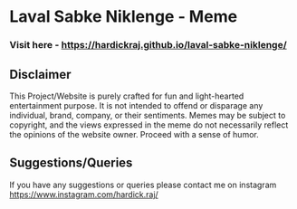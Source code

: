 # Laval Sabke Niklenge - Meme
### Visit here - https://hardickraj.github.io/laval-sabke-niklenge/

## Disclaimer

This Project/Website is purely crafted for fun and light-hearted entertainment purpose.
It is not intended to offend or disparage any individual, brand,
company, or their sentiments.
Memes may be subject to copyright, and the
views expressed in the meme do not necessarily reflect the opinions of
the website owner.
Proceed with a sense of humor.


## Suggestions/Queries

If you have any suggestions or queries please contact me on instagram 
https://www.instagram.com/hardick.raj/
